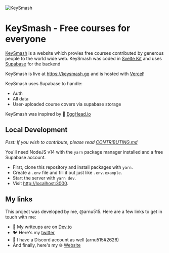 ![KeySmash](https://user-images.githubusercontent.com/52203828/136652829-bedd2f58-483a-4335-9ceb-1e2d370d835c.png)

# KeySmash - Free courses for everyone

[KeySmash](https://keysmash.gq) is a website which provies free courses contributed by generous people to the world wide web. KeySmash was coded in [Svelte Kit](https://kit.svelte.dev) and uses [Supabase](https://supabase.io) for the backend

KeySmash is live at <https://keysmash.gq> and is hosted with [Vercel](https://vercel.com)!

KeySmash uses Supabase to handle:
- Auth
- All data
- User-uploaded course covers via supabase storage

KeySmash was inspired by 🥚 [EggHead.io](https://egghead.io)

## Local Development

*Psst: If you wish to contribute, please read [CONTRIBUTING.md](https://github.com/arnu515/keysmash-gq/blob/master/CONTRIBUTING.md)*

You'll need NodeJS v14 with the `yarn` package manager installed and a free Supabase account.

- First, clone this repository and install packages with `yarn`.
- Create a `.env` file and fill it out just like `.env.example`.
- Start the server with `yarn dev`.
- Visit <http://localhost:3000>.

## My links

This project was developed by me, @arnu515. Here are a few links to get in touch with me:

- 📝 My writeups are on [Dev.to](https://dev.to/arnu515)
- 🐦️ Here's my [twitter](https://twitter.com/arnu5152)
- 💬 I have a Discord account as well (arnu515#2626)
- And finally, here's my 🌐 [Website](https://arnu515.gq)
